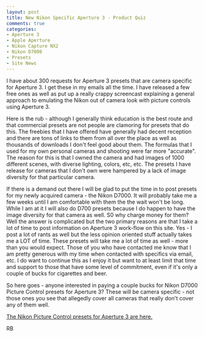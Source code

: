 ```yaml
---
layout: post
title: New Nikon Specific Aperture 3 - Product Quiz
comments: true
categories:
- Aperture 3
- Apple Aperture
- Nikon Capture NX2
- Nikon D7000
- Presets
- Site News
---
```

I have about 300 requests for Aperture 3 presets that are camera specific for Aperture 3. I get these in my emails all the time. I have released a few free ones as well as put up a really crappy screencast explaining a general approach to emulating the Nikon out of camera look with picture controls using Aperture 3.

Here is the rub - although I generally think education is the best route and that commercial presets are not people are clamoring for presets that do this. The freebies that I have offered have generally had decent reception and there are tons of links to them from all over the place as well as thousands of downloads I don't feel good about them. The formulas that I used for my own personal cameras and shooting were far more "accurate". The reason for this is that I owned the camera and had images of 1000 different scenes, with diverse lighting, colors, etc, etc. The presets I have release for cameras that I don't own were hampered by a lack of image diversity for that particular camera.

If there is a demand out there I will be glad to put the time in to post presets for my newly acquired camera - the Nikon D7000. It will probably take me a few weeks until I am comfortable with them the the wait won't be long. While I am at it I will also do D700 presets because I do happen to have the image diversity for that camera as well. S0 why charge money for them? Well the answer is complicated but the two primary reasons are that I take a lot of time to post information on Aperture 3 work-flow on this site. Yes - I post a lot of rants as well but the less opinion oriented stuff actually takes me a LOT of time. These presets will take me a lot of time as well - more than you would expect. Those of you who have contacted me know that I am pretty generous with my time when contacted with specifics via email, etc. I do want to continue this as I enjoy it but want to at least limit that time and support to those that have some level of commitment, even if it's only a couple of bucks for cigarettes and beer.

So here goes - anyone interested in paying a couple bucks for Nikon D7000 Picture Control presets for Aperture 3? These will be camera specific - not those ones you see that allegedly cover all cameras that really don't cover any of them well.

[The Nikon Picture Control presets for Aperture 3 are here.](http://store.rwboyer.com)

RB